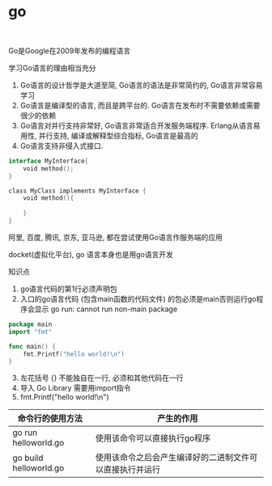 # go

<br/>

Go是Google在2009年发布的编程语言

学习Go语言的理由相当充分
1) Go语言的设计哲学是大道至简, Go语言的语法是非常简约的, Go语言非常容易学习
2) Go语言是编译型的语言, 而且是跨平台的. Go语言在发布时不需要依赖或需要很少的依赖
3) Go语言对并行支持非常好, Go语言非常适合开发服务端程序. Erlang从语言易用性, 并行支持, 编译或解释型综合指标, Go语言是最高的
4) Go语言支持非侵入式接口.

```go
interface MyInterface{
    void method();
}

class MyClass implements MyInterface {
    void method(){
    
    }
}
```

阿里, 百度, 腾讯, 京东, 亚马逊, 都在尝试使用Go语言作服务端的应用

docket(虚拟化平台), go 语言本身也是用go语言开发

知识点
1) go语言代码的第1行必须声明包
2) 入口的go语言代码 (包含main函数的代码文件) 的包必须是main否则运行go程序会显示 go run: cannot run non-main package

```go
package main
import "fmt"

func main() {
    fmt.Printf("hello world!\n")
}
```
3) 左花括号 {} 不能独自在一行, 必须和其他代码在一行
4) 导入 Go Library 需要用import指令
5) fmt.Printf("hello world!\n")


| 命令行的使用方法        | 产生的作用                  |
|------------------------|----------------------------|
| go run helloworld.go   | 使用该命令可以直接执行go程序 |
| go build helloworld.go | 使用该命令之后会产生编译好的二进制文件可以直接执行并运行 |
